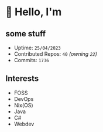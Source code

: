 # 👋 Hello, I'm 

## some stuff

- Uptime: `25/04/2023`
- Contributed Repos: `40` *(owning `22`)*
- Commits: `1736`

## Interests

- FOSS
- DevOps
- Nix(OS)
- Java
- C#
- Webdev
